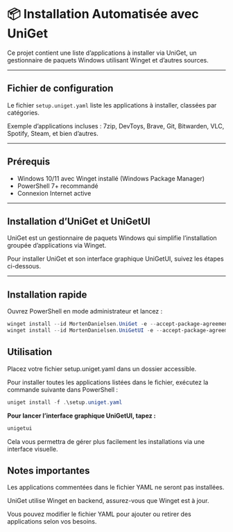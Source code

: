 # 📦 Installation Automatisée avec UniGet

Ce projet contient une liste d’applications à installer via UniGet, un gestionnaire de paquets Windows utilisant Winget et d’autres sources.

---

## Fichier de configuration

Le fichier `setup.uniget.yaml` liste les applications à installer, classées par catégories.

Exemple d’applications incluses : 7zip, DevToys, Brave, Git, Bitwarden, VLC, Spotify, Steam, et bien d’autres.

---

## Prérequis

- Windows 10/11 avec Winget installé (Windows Package Manager)
- PowerShell 7+ recommandé
- Connexion Internet active

---

## Installation d’UniGet et UniGetUI

UniGet est un gestionnaire de paquets Windows qui simplifie l’installation groupée d’applications via Winget.

Pour installer UniGet et son interface graphique UniGetUI, suivez les étapes ci-dessous.

---

## Installation rapide

Ouvrez PowerShell en mode administrateur et lancez :

```powershell
winget install --id MortenDanielsen.UniGet -e --accept-package-agreements --accept-source-agreements
winget install --id MortenDanielsen.UniGetUI -e --accept-package-agreements --accept-source-agreements
```

## Utilisation

Placez votre fichier setup.uniget.yaml dans un dossier accessible.

Pour installer toutes les applications listées dans le fichier, exécutez la commande suivante dans PowerShell :

```powershell
uniget install -f .\setup.uniget.yaml
```

**Pour lancer l’interface graphique UniGetUI, tapez :**

```powershell
unigetui
```

Cela vous permettra de gérer plus facilement les installations via une interface visuelle.

## Notes importantes

Les applications commentées dans le fichier YAML ne seront pas installées.

UniGet utilise Winget en backend, assurez-vous que Winget est à jour.

Vous pouvez modifier le fichier YAML pour ajouter ou retirer des applications selon vos besoins.
